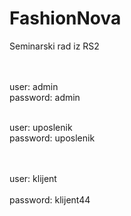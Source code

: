 # FashionNova
Seminarski rad iz RS2

</br></br>
user: admin</br>
password: admin	</br>

</br>
user: uposlenik</br>
password: uposlenik</br>

</br></br>
user: klijent</br>	
password: klijent44</br>
